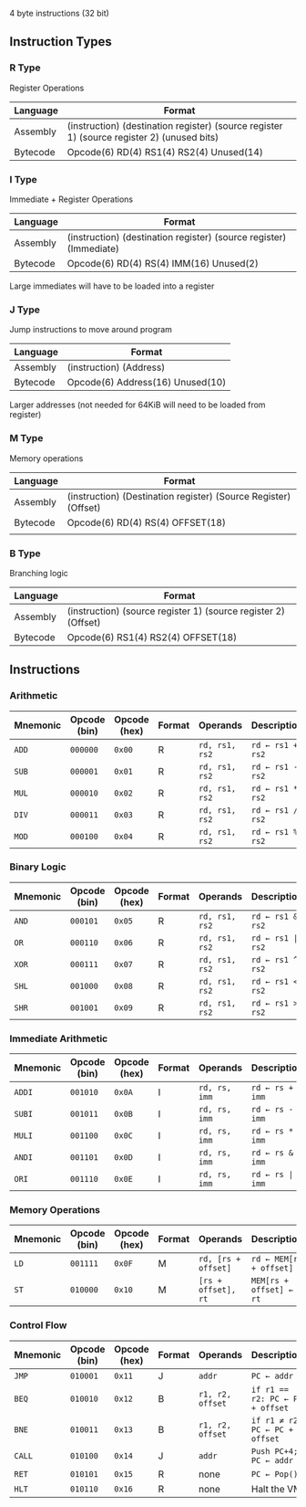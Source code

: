4 byte instructions (32 bit)

## Instruction Types

### R Type
Register Operations

| **Language** | **Format**                                                                                 |
| ------------ | ------------------------------------------------------------------------------------------ |
| Assembly     | (instruction) (destination register) (source register 1) (source register 2) (unused bits) |
| Bytecode     | Opcode(6) RD(4) RS1(4) RS2(4) Unused(14)                                                   |

### I Type
Immediate + Register Operations

| **Language** | **Format**                                                         |
| ------------ | ------------------------------------------------------------------ |
| Assembly     | (instruction) (destination register) (source register) (Immediate) |
| Bytecode     | Opcode(6) RD(4) RS(4) IMM(16) Unused(2)                            |
Large immediates will have to be loaded into a register
### J Type
Jump instructions to move around program

| **Language** | **Format**                       |
| ------------ | -------------------------------- |
| Assembly     | (instruction) (Address)          |
| Bytecode     | Opcode(6) Address(16) Unused(10) |
Larger addresses (not needed for 64KiB will need to be loaded from register)
### M Type
Memory operations

| **Language** | **Format**                                                      |
| ------------ | --------------------------------------------------------------- |
| Assembly     | (instruction) (Destination register) (Source Register) (Offset) |
| Bytecode     | Opcode(6) RD(4) RS(4) OFFSET(18)                                |
|              |                                                                 |
### B Type
Branching logic

| **Language** | **Format**                                                     |
| ------------ | -------------------------------------------------------------- |
| Assembly     | (instruction) (source register 1) (source register 2) (Offset) |
| Bytecode     | Opcode(6) RS1(4) RS2(4) OFFSET(18)                             |


## Instructions
### Arithmetic

| Mnemonic | Opcode (bin) | Opcode (hex) | Format | Operands       | Description      |
| -------- | ------------ | ------------ | ------ | -------------- | ---------------- |
| `ADD`    | `000000`     | `0x00`       | R      | `rd, rs1, rs2` | `rd ← rs1 + rs2` |
| `SUB`    | `000001`     | `0x01`       | R      | `rd, rs1, rs2` | `rd ← rs1 - rs2` |
| `MUL`    | `000010`     | `0x02`       | R      | `rd, rs1, rs2` | `rd ← rs1 * rs2` |
| `DIV`    | `000011`     | `0x03`       | R      | `rd, rs1, rs2` | `rd ← rs1 / rs2` |
| `MOD`    | `000100`     | `0x04`       | R      | `rd, rs1, rs2` | `rd ← rs1 % rs2` |
### Binary Logic

| Mnemonic | Opcode (bin) | Opcode (hex) | Format | Operands       | Description       |
| -------- | ------------ | ------------ | ------ | -------------- | ----------------- |
| `AND`    | `000101`     | `0x05`       | R      | `rd, rs1, rs2` | `rd ← rs1 & rs2`  |
| `OR`     | `000110`     | `0x06`       | R      | `rd, rs1, rs2` | `rd ← rs1 \| rs2` |
| `XOR`    | `000111`     | `0x07`       | R      | `rd, rs1, rs2` | `rd ← rs1 ^ rs2`  |
| `SHL`    | `001000`     | `0x08`       | R      | `rd, rs1, rs2` | `rd ← rs1 << rs2` |
| `SHR`    | `001001`     | `0x09`       | R      | `rd, rs1, rs2` | `rd ← rs1 >> rs2` |
### Immediate Arithmetic
|Mnemonic|Opcode (bin)|Opcode (hex)|Format|Operands|Description|
|---|---|---|---|---|---|
|`ADDI`|`001010`|`0x0A`|I|`rd, rs, imm`|`rd ← rs + imm`|
|`SUBI`|`001011`|`0x0B`|I|`rd, rs, imm`|`rd ← rs - imm`|
|`MULI`|`001100`|`0x0C`|I|`rd, rs, imm`|`rd ← rs * imm`|
|`ANDI`|`001101`|`0x0D`|I|`rd, rs, imm`|`rd ← rs & imm`|
|`ORI`|`001110`|`0x0E`|I|`rd, rs, imm`|`rd ← rs \| imm`|
### Memory Operations
|Mnemonic|Opcode (bin)|Opcode (hex)|Format|Operands|Description|
|---|---|---|---|---|---|
|`LD`|`001111`|`0x0F`|M|`rd, [rs + offset]`|`rd ← MEM[rs + offset]`|
|`ST`|`010000`|`0x10`|M|`[rs + offset], rt`|`MEM[rs + offset] ← rt`|
### Control Flow
| Mnemonic | Opcode (bin) | Opcode (hex) | Format | Operands         | Description                     |
| -------- | ------------ | ------------ | ------ | ---------------- | ------------------------------- |
| `JMP`    | `010001`     | `0x11`       | J      | `addr`           | `PC ← addr`                     |
| `BEQ`    | `010010`     | `0x12`       | B      | `r1, r2, offset` | `if r1 == r2: PC ← PC + offset` |
| `BNE`    | `010011`     | `0x13`       | B      | `r1, r2, offset` | `if r1 ≠ r2: PC ← PC + offset`  |
| `CALL`   | `010100`     | `0x14`       | J      | `addr`           | `Push PC+4; PC ← addr`          |
| `RET`    | `010101`     | `0x15`       | R      | none             | `PC ← Pop()`                    |
| `HLT`    | `010110`     | `0x16`       | R      | none             | Halt the VM                     |
